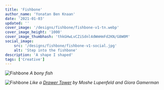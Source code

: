 ```yaml
---
title: 'Fishbone'
author_name: 'Yonatan Ben Knaan'
date: '2021-01-03'
updated: ''
cover_image: '/designs/fishbone/fishbone-v1-tn.webp'
cover_image_height: '1000'
cover_image_thumbhash: 'thkGHwLvCZiSdnl4dWmHmFd2KN/G8W0M'
social_image: 
    src: '/designs/fishbone/fishbone-v1-social.jpg'
    alt: 'Step into the fishbone'
description: 'A shape I shaped'
tags: ['Creative']
---
```


![Fishbone](/designs/fishbone/fishbone-v1.webp)
*A bony fish*

![Fishbone](/designs/fishbone/fishbone-v2.webp)
*Like a [Drawer Tower](https://archiveofaffinities.tumblr.com/post/633871984288235520/moshe-lufenfeld-and-giora-gammerman-the-drawer) by Moshe Lupenfeld and Giora Gamerman*

